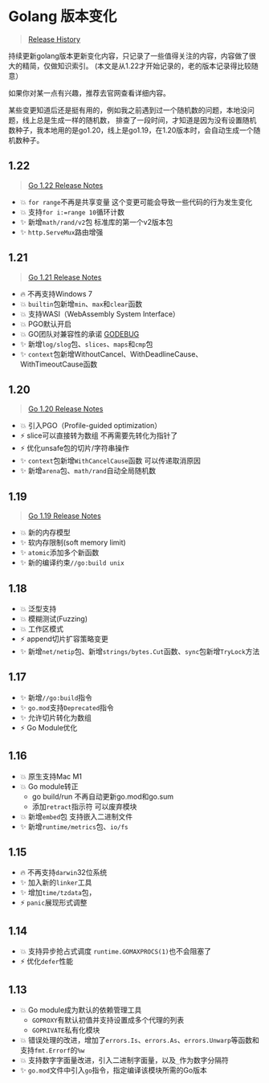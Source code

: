 # Golang 版本变化
> [Release History](https://tip.golang.org/doc/devel/release)

持续更新golang版本更新变化内容，只记录了一些值得关注的内容，内容做了很大的精简，仅做知识索引。
(本文是从1.22才开始记录的，老的版本记录得比较随意）

如果你对某一点有兴趣，推荐去官网查看详细内容。

某些变更知道后还是挺有用的，例如我之前遇到过一个随机数的问题，本地没问题，线上总是生成一样的随机数，
排查了一段时间，才知道是因为没有设置随机数种子，我本地用的是go1.20，线上是go1.19，在1.20版本时，会自动生成一个随机数种子。

## 1.22
> [Go 1.22 Release Notes](https://tip.golang.org/doc/go1.22)

- 💥 `for range`不再是共享变量 这个变更可能会导致一些代码的行为发生变化
- 💥 支持`for i:=range 10`循环计数
- ✨ 新增`math/rand/v2`包 标准库的第一个v2版本包
- ✨ `http.ServeMux`路由增强

## 1.21
> [Go 1.21 Release Notes](https://tip.golang.org/doc/go1.21)

- 🔥 不再支持Windows 7
- 💥 `builtin`包新增`min`、`max`和`clear`函数
- 💥 支持WASI（WebAssembly System Interface）
- 💥 PGO默认开启
- 💥 GO团队对兼容性的承诺 [GODEBUG](https://go.dev/doc/godebug#history)
- ✨ 新增`log/slog`包、`slices`、`maps`和`cmp`包
- ✨ `context`包新增WithoutCancel、WithDeadlineCause、WithTimeoutCause函数

## 1.20
> [Go 1.20 Release Notes](https://tip.golang.org/doc/go1.20)

- 💥 引入PGO（Profile-guided optimization）
- ⚡️ slice可以直接转为数组 不再需要先转化为指针了
- ⚡️ 优化unsafe包的切片/字符串操作
- ✨ `context`包新增`WithCancelCause`函数 可以传递取消原因
- ✨ 新增`arena`包、`math/rand`自动全局随机数

## 1.19
> [Go 1.19 Release Notes](https://tip.golang.org/doc/go1.19)

- 💥 新的内存模型
- ✨ 软内存限制(soft memory limit)
- ✨ `atomic`添加多个新函数
- ✨ 新的编译约束`//go:build unix`

## 1.18

- 💥 泛型支持
- 💥 模糊测试(Fuzzing)
- 💥 工作区模式
- ⚡️ append切片扩容策略变更
- ✨ 新增`net/netip`包、新增`strings/bytes.Cut`函数、`sync`包新增`TryLock`方法

## 1.17

- ✨ 新增`//go:build`指令
- ✨ `go.mod`支持`Deprecated`指令
- ✨ 允许切片转化为数组
- ⚡️ Go Module优化

## 1.16

- 💥 原生支持Mac M1
- 💥 Go module转正
  - go build/run 不再自动更新go.mod和go.sum
  - 添加`retract`指示符 可以废弃模块
- 💥 新增`embed`包 支持嵌入二进制文件
- ✨ 新增`runtime/metrics`包、`io/fs`

## 1.15

- 🔥 不再支持`darwin`32位系统
- ✨ 加入新的`linker`工具
- ✨ 增加`time/tzdata`包，
- ⚡️ `panic`展现形式调整

## 1.14

- 💥 支持异步抢占式调度 `runtime.GOMAXPROCS(1)`也不会阻塞了
- ⚡️ 优化`defer`性能

## 1.13

- 💥 Go module成为默认的依赖管理工具
  - `GOPROXY`有默认初值并支持设置成多个代理的列表
  - `GOPRIVATE`私有化模块
- 💥 错误处理的改进，增加了`errors.Is`、`errors.As`、`errors.Unwarp`等函数和支持`fmt.Errorf`的`%w`
- 💥 支持数字字面量改进，引入二进制字面量，以及`_`作为数字分隔符
- ✨ `go.mod`文件中引入`go`指令，指定编译该模块所需的Go版本

